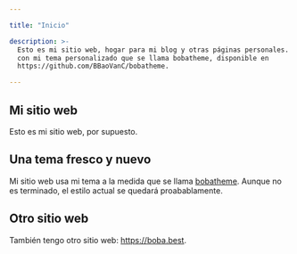 ```yaml
---

title: "Inicio"

description: >-
  Esto es mi sitio web, hogar para mi blog y otras páginas personales. Funciona
  con mi tema personalizado que se llama bobatheme, disponible en
  https://github.com/BBaoVanC/bobatheme.

---
```


## Mi sitio web

Esto es mi sitio web, por supuesto.

## Una tema fresco y nuevo

Mi sitio web usa mi tema a la medida que se llama
[bobatheme](https://github.com/BBaoVanC/bobatheme). Aunque no es terminado,
el estilo actual se quedará proabablamente.

## Otro sitio web

También tengo otro sitio web: https://boba.best.
